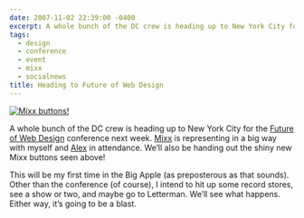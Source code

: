 ```yaml
---
date: 2007-11-02 22:39:00 -0400
excerpt: A whole bunch of the DC crew is heading up to New York City for the Future of Web Design conference next week.
tags:
  - design
  - conference
  - event
  - mixx
  - socialnews
title: Heading to Future of Web Design
---
```


[![Mixx buttons!](http://farm3.static.flickr.com/2163/1816662506_6b9a358c32.jpg)](http://flickr.com/photos/jgarber/1816662506/)

A whole bunch of the DC crew is heading up to New York City for the [Future of Web Design](http://www.futureofwebdesign.com/) conference next week. [Mixx](http://www.mixx.com/) is representing in a big way with myself and [Alex](http://www.cssbeauty.com/) in attendance. We’ll also be handing out the shiny new Mixx buttons seen above!

This will be my first time in the Big Apple (as preposterous as that sounds). Other than the conference (of course), I intend to hit up some record stores, see a show or two, and maybe go to Letterman. We’ll see what happens. Either way, it’s going to be a blast.